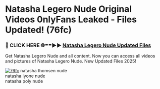 # Natasha Legero Nude Original Videos 0nlyFans Leaked - Files Updated! (76fc)

<h3>🔴 CLICK HERE 🌐==►► <a href="https://tinyurl.com/yc6ubb5a" rel="nofollow">Natasha Legero Nude Updated Files</a></h3>

Get Natasha Legero Nude and all content. Now you can access all videos and pictures of Natasha Legero Nude. New Updated Files 2025!

[![76fc](https://i.imgur.com/7eu0CRL.gif)](https://tinyurl.com/yc6ubb5a)
natasha thomsen nude<br>
natasha lyone nude<br>
natasha poly nude